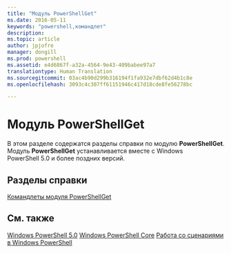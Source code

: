 ```yaml
---
title: "Модуль PowerShellGet"
ms.date: 2016-05-11
keywords: "powershell,командлет"
description: 
ms.topic: article
author: jpjofre
manager: dongill
ms.prod: powershell
ms.assetid: e4d6867f-a32a-4564-9e43-409babee97a7
translationtype: Human Translation
ms.sourcegitcommit: 03ac4b90d299b316194f1fa932e7dbf62d4b1c8e
ms.openlocfilehash: 3093c4c307ff61151946c417d18cde8fe56278bc

---
```


# Модуль PowerShellGet
В этом разделе содержатся разделы справки по модулю **PowerShellGet**. Модуль **PowerShellGet** устанавливается вместе с Windows PowerShell 5.0 и более поздних версий.

## Разделы справки
[Командлеты модуля PowerShellGet](http://technet.microsoft.com/library/dn807169.aspx)

## См. также
[Windows PowerShell 5.0](../../core-powershell/core-modules/Windows-PowerShell-5.0.md)
[Windows PowerShell Core](https://technet.microsoft.com/en-us/library/4b75f1e4-f327-48f3-92ab-bf5435094d41)
[Работа со сценариями в Windows PowerShell](../fundamental/Scripting-with-Windows-PowerShell.md)




<!--HONumber=Aug16_HO3-->


